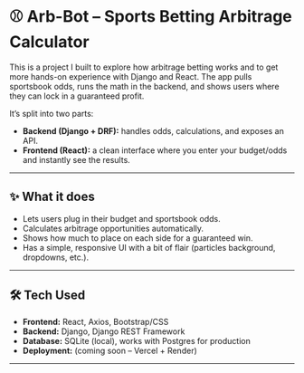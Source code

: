 # ⚾ Arb-Bot – Sports Betting Arbitrage Calculator  

This is a project I built to explore how arbitrage betting works and to get more hands-on experience with Django and React. The app pulls sportsbook odds, runs the math in the backend, and shows users where they can lock in a guaranteed profit.  

It’s split into two parts:  
- **Backend (Django + DRF):** handles odds, calculations, and exposes an API.  
- **Frontend (React):** a clean interface where you enter your budget/odds and instantly see the results.  

---

## ✨ What it does
- Lets users plug in their budget and sportsbook odds.  
- Calculates arbitrage opportunities automatically.  
- Shows how much to place on each side for a guaranteed win.  
- Has a simple, responsive UI with a bit of flair (particles background, dropdowns, etc.).  

---

## 🛠️ Tech Used
- **Frontend:** React, Axios, Bootstrap/CSS  
- **Backend:** Django, Django REST Framework  
- **Database:** SQLite (local), works with Postgres for production  
- **Deployment:** (coming soon – Vercel + Render)  

---


